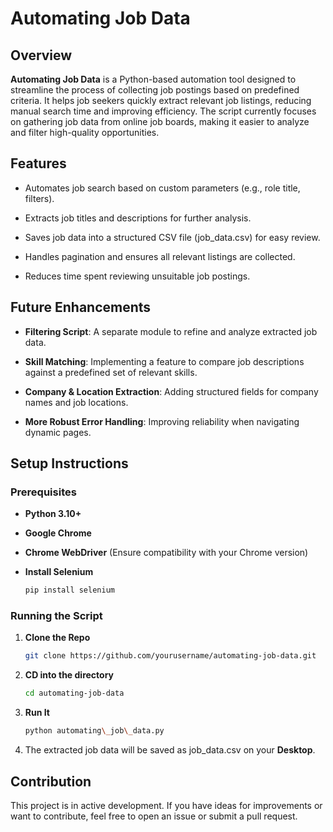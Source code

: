Automating Job Data
===================

Overview
--------

**Automating Job Data** is a Python-based automation tool designed to streamline the process of collecting job postings based on predefined criteria. It helps job seekers quickly extract relevant job listings, reducing manual search time and improving efficiency. The script currently focuses on gathering job data from online job boards, making it easier to analyze and filter high-quality opportunities.

Features
--------

*   Automates job search based on custom parameters (e.g., role title, filters).
    
*   Extracts job titles and descriptions for further analysis.
    
*   Saves job data into a structured CSV file (job\_data.csv) for easy review.
    
*   Handles pagination and ensures all relevant listings are collected.
    
*   Reduces time spent reviewing unsuitable job postings.
    

Future Enhancements
-------------------

*   **Filtering Script**: A separate module to refine and analyze extracted job data.
    
*   **Skill Matching**: Implementing a feature to compare job descriptions against a predefined set of relevant skills.
    
*   **Company & Location Extraction**: Adding structured fields for company names and job locations.
    
*   **More Robust Error Handling**: Improving reliability when navigating dynamic pages.
    

Setup Instructions
------------------

### Prerequisites

*   **Python 3.10+**
    
*   **Google Chrome**
    
*   **Chrome WebDriver** (Ensure compatibility with your Chrome version)
  
*   **Install Selenium**
    ```bash
    pip install selenium
    ```

### Running the Script

1. **Clone the Repo**
    ```bash
   git clone https://github.com/yourusername/automating-job-data.git
    ```
2. **CD into the directory**
   ```bash
   cd automating-job-data
   ```
3. **Run It**
   ```bash
   python automating\_job\_data.py
   ```
4. The extracted job data will be saved as job\_data.csv on your **Desktop**.
    

Contribution
------------

This project is in active development. If you have ideas for improvements or want to contribute, feel free to open an issue or submit a pull request.
